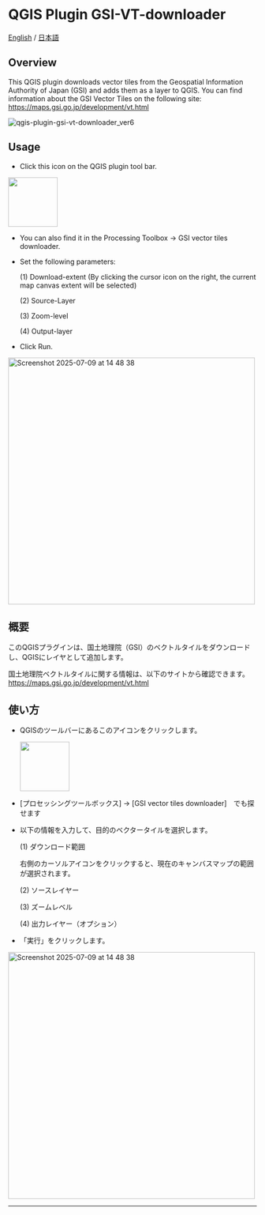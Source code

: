# QGIS Plugin GSI-VT-downloader
[English](#Overview) / [日本語](#概要)

## Overview
This QGIS plugin downloads vector tiles from the Geospatial Information Authority of Japan (GSI) and adds them as a layer to QGIS.
You can find information about the GSI Vector Tiles on the following site: https://maps.gsi.go.jp/development/vt.html

![qgis-plugin-gsi-vt-downloader_ver6](https://github.com/user-attachments/assets/7f77552d-807e-4fd6-b438-9aca58a94c3b)

## Usage
- Click this icon on the QGIS plugin tool bar.

<img width="100" src="https://github.com/user-attachments/assets/cfa3e6fc-d844-4fdc-86dc-8e82d1c235e7" />

- You can also find it in the Processing Toolbox -> GSI vector tiles downloader.

- Set the following parameters:

  (1)  Download-extent  (By clicking the cursor icon on the right, the current map canvas extent will be selected)
  
  (2)  Source-Layer

  (3)  Zoom-level

  (4)  Output-layer 

- Click Run.

<img width="500" alt="Screenshot 2025-07-09 at 14 48 38" src="https://github.com/user-attachments/assets/f62014ee-83bf-434e-9f87-3d0a2b9ec593" />


## 概要
このQGISプラグインは、国土地理院（GSI）のベクトルタイルをダウンロードし、QGISにレイヤとして追加します。

国土地理院ベクトルタイルに関する情報は、以下のサイトから確認できます。
https://maps.gsi.go.jp/development/vt.html

## 使い方
- QGISのツールバーにあるこのアイコンをクリックします。

  <img width="100" src="https://github.com/user-attachments/assets/cfa3e6fc-d844-4fdc-86dc-8e82d1c235e7" />

- [プロセッシングツールボックス] -> [GSI vector tiles downloader]　でも探せます

- 以下の情報を入力して、目的のベクタータイルを選択します。


  (1) ダウンロード範囲
  
    右側のカーソルアイコンをクリックすると、現在のキャンバスマップの範囲が選択されます。

  (2) ソースレイヤー

  (3) ズームレベル

  (4) 出力レイヤー（オプション）

- 「実行」をクリックします。

<img width="500" alt="Screenshot 2025-07-09 at 14 48 38" src="https://github.com/user-attachments/assets/f62014ee-83bf-434e-9f87-3d0a2b9ec593" />

---------------------------------------------------------------------------------------------

